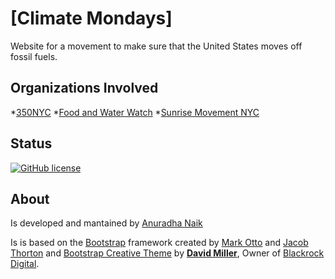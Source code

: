 # [Climate Mondays]

Website for a movement to make sure that the United States moves off fossil fuels.

## Organizations Involved
*[350NYC](https://350nyc.org)
*[Food and Water Watch](https://www.foodandwaterwatch.org/state/new-york)
*[Sunrise Movement NYC](https://twitter.com/sunrisemvmtnyc)

## Status

[![GitHub license](https://img.shields.io/badge/license-MIT-blue.svg)](https://raw.githubusercontent.com/BlackrockDigital/startbootstrap-creative/master/LICENSE)




## About

Is developed and mantained by [Anuradha Naik](http://bit.do/AnuradhaNaik)


Is is based on the [Bootstrap](http://getbootstrap.com/) framework created by [Mark Otto](https://twitter.com/mdo) and [Jacob Thorton](https://twitter.com/fat) and [Bootstrap Creative Theme](https://startbootstrap.com/template-overviews/creative/)  by **[David Miller](http://davidmiller.io/)**, Owner of [Blackrock Digital](http://blackrockdigital.io/).

